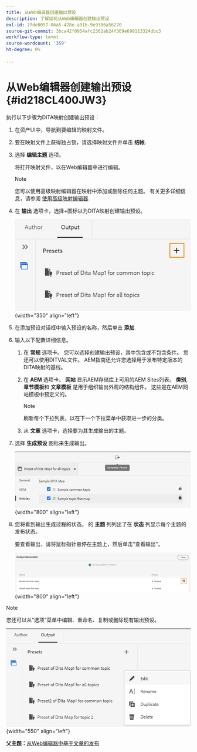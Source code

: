 ```yaml
---
title: 从Web编辑器创建输出预设
description: 了解如何从Web编辑器创建输出预设
exl-id: 7fde0057-06a5-428e-a91b-9e9386a56270
source-git-commit: 3bca42f0954afc2362ab24f369e698113324dbc3
workflow-type: tm+mt
source-wordcount: '359'
ht-degree: 0%

---
```


# 从Web编辑器创建输出预设 {#id218CL400JW3}

执行以下步骤为DITA映射创建输出预设：

1. 在资产UI中，导航到要编辑的映射文件。

1. 要在映射文件上获得独占锁，请选择映射文件并单击 **结帐**.

1. 选择 **编辑主题** 选项。

   将打开映射文件，以在Web编辑器中进行编辑。

   >[!NOTE]
   >
   > 您可以使用高级映射编辑器在映射中添加或删除任何主题。 有关更多详细信息，请参阅 [使用高级映射编辑器](map-editor-advanced-map-editor.md#).

1. 在 **输出** 选项卡，选择+图标以为DITA映射创建输出预设。

   ![](images/output-tab-preset_cs.png){width="350" align="left"}

1. 在添加预设对话框中输入预设的名称，然后单击 **添加**.

1. 输入以下配置详细信息。

   1. 在 **常规** 选项卡。 您可以选择创建输出预设，其中包含或不包含条件。 您还可以使用DITVAL文件。 AEM指南还允许您选择用于发布特定版本的DITA映射的基线。
   1. 在 **AEM** 选项卡。 **网站** 显示AEM存储库上可用的AEM Sites列表。 **类别**, **章节模板**&#x200B;和 **文章模板** 是用于组织输出外观的结构组件。 这些是在AEM网站模板中预定义的。

      >[!NOTE]
      >
      > 刷新每个下拉列表，以在下一个下拉菜单中获取进一步的分类。

   1. 从 **文章** 选项卡，选择要为其生成输出的主题。
1. 选择 **生成预设** 图标来生成输出。

   ![](images/add-preset-articles-tab_cs.png){width="800" align="left"}

1. 您将看到输出生成过程的状态。 的 **主题** 列列出了在 **状态** 列显示每个主题的发布状态。

   要查看输出，请将鼠标指针悬停在主题上，然后单击“查看输出”。

   ![](images/add-preset-output-generated_cs.png){width="800" align="left"}


>[!NOTE]
>
> 您还可以从“选项”菜单中编辑、重命名、复制或删除现有输出预设。

![](images/edit-preset_cs.png){width="550" align="left"}

**父主题：**[&#x200B;从Web编辑器中基于文章的发布](web-editor-article-publishing.md)

